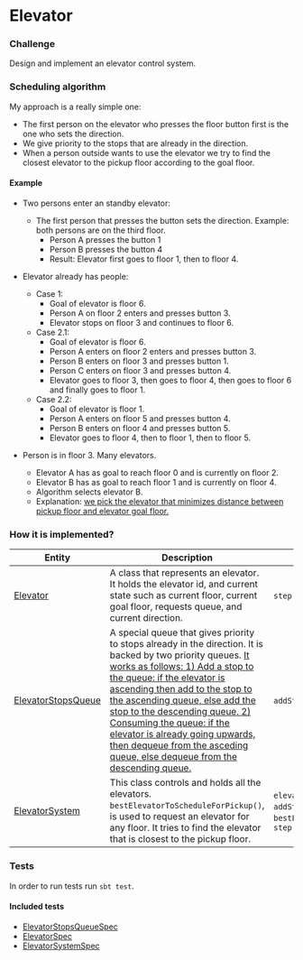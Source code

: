 # Elevator


### Challenge

Design and implement an elevator control system.

### Scheduling algorithm

My approach is a really simple one:
- The first person on the elevator who presses the floor button first is the one who sets the direction.
- We give priority to the stops that are already in the direction.
- When a person outside wants to use the elevator we try to find the closest elevator to the pickup floor according to the goal floor.

#### Example

- Two persons enter an standby elevator:
  - The first person that presses the button sets the direction. Example: both persons are on the third floor.
    - Person A presses the button 1
    - Person B presses the button 4
    - Result: Elevator first goes to floor 1, then to floor 4.

- Elevator already has people:
  - Case 1:
    - Goal of elevator is floor 6.
    - Person A on floor 2 enters and presses button 3.
    - Elevator stops on floor 3 and continues to floor 6.
  - Case 2.1:
    - Goal of elevator is floor 6. 
    - Person A enters on floor 2 enters and presses button 3.
    - Person B enters on floor 3 and presses button 1.
    - Person C enters on floor 3 and presses button 4.
    - Elevator goes to floor 3, then goes to floor 4, then goes to floor 6 and finally goes to floor 1.
  - Case 2.2:
    - Goal of elevator is floor 1.
    - Person A enters on floor 5 and presses button 4.
    - Person B enters on floor 4 and presses button 5.
    - Elevator goes to floor 4, then to floor 1, then to floor 5.
    
- Person is in floor 3. Many elevators.
  - Elevator A has as goal to reach floor 0 and is currently on floor 2. 
  - Elevator B has as goal to reach floor 1 and is currently on floor 4.
  - Algorithm selects elevator B.
  - Explanation: [we pick the elevator that minimizes distance between pickup floor and elevator goal floor.](https://github.com/ramomar/elevator/blob/master/src/main/scala/ElevatorSystem.scala#L73)
    

### How it is implemented?

| Entity             | Description | API  |
|--------------------|-------------| ---- |
| [Elevator](https://github.com/ramomar/elevator/blob/master/src/main/scala/Elevator.scala)           | A class that represents an elevator. It holds the elevator id, and current state such as current floor, current goal floor, requests queue, and current direction. | `step()`, `addStop()`, `state()` |
| [ElevatorStopsQueue](https://github.com/ramomar/elevator/blob/master/src/main/scala/ElevatorStopsQueue.scala) | A special queue that gives priority to stops already in the direction. It is backed by two priority queues. [It works as follows:  1) Add a stop to the queue: if the elevator is ascending then add to the stop to the ascending queue, else add the stop to the descending queue. 2) Consuming the queue: if the elevator is already going upwards, then dequeue from the asceding queue, else dequeue from the descending queue.](https://github.com/ramomar/elevator/blob/master/src/main/scala/ElevatorStopsQueue.scala) | `addStop()`, `nextStop()`, `isEmpty()` |
| [ElevatorSystem](https://github.com/ramomar/elevator/blob/master/src/main/scala/ElevatorSystem.scala)     | This class controls and holds all the elevators. `bestElevatorToScheduleForPickup()`, is used to request an elevator for any floor. It tries to find the elevator that is closest to the pickup floor.  | `elevatorState()`, `elevatorsState()`, `addStopToElevator()`, `bestElevatorToScheduleForPickup()`, `step()` |

### Tests
In order to run tests run `sbt test`.

#### Included tests
- [ElevatorStopsQueueSpec](https://github.com/ramomar/elevator/blob/master/src/test/scala/ElevatorStopsQueueSpec.scala)
- [ElevatorSpec](https://github.com/ramomar/elevator/blob/master/src/test/scala/ElevatorSpec.scala)
- [ElevatorSystemSpec](https://github.com/ramomar/elevator/blob/master/src/test/scala/ElevatorSystemSpec.scala)
